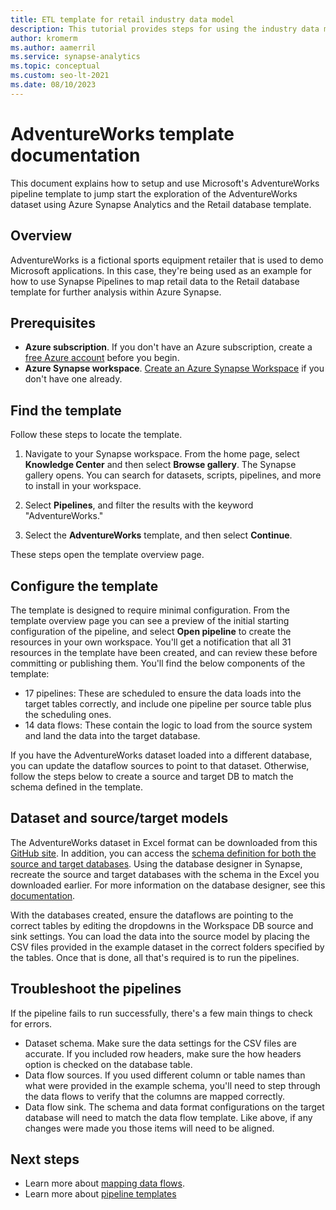 ```yaml
---
title: ETL template for retail industry data model
description: This tutorial provides steps for using the industry data model template for retail using the Adventure Works sample data
author: kromerm
ms.author: aamerril
ms.service: synapse-analytics
ms.topic: conceptual
ms.custom: seo-lt-2021
ms.date: 08/10/2023
---
```


# AdventureWorks template documentation

This document explains how to setup and use Microsoft's AdventureWorks pipeline template to jump start the exploration of the AdventureWorks dataset using Azure Synapse Analytics and the Retail database template.

## Overview
AdventureWorks is a fictional sports equipment retailer that is used to demo Microsoft applications. In this case, they're being used as an example for how to use Synapse Pipelines to map retail data to the Retail database template for further analysis within Azure Synapse.

## Prerequisites

* **Azure subscription**. If you don't have an Azure subscription, create a [free Azure account](https://azure.microsoft.com/free/) before you begin.
* **Azure Synapse workspace**. [Create an Azure Synapse Workspace](../synapse-analytics/get-started-create-workspace.md) if you don't have one already.

## Find the template

Follow these steps to locate the template.

1. Navigate to your Synapse workspace. From the home page, select **Knowledge Center** and then select **Browse gallery**. The Synapse gallery opens. You can search for datasets, scripts, pipelines, and more to install in your workspace. 

1. Select **Pipelines**, and filter the results with the keyword "AdventureWorks."

1. Select the **AdventureWorks** template, and then select **Continue**.

These steps open the template overview page.

## Configure the template
The template is designed to require minimal configuration. From the template overview page you can see a preview of the initial starting configuration of the pipeline, and select **Open pipeline** to create the resources in your own workspace. You'll get a notification that all 31 resources in the template have been created, and can review these before committing or publishing them. You'll find the below components of the template:

* 17 pipelines: These are scheduled to ensure the data loads into the target tables correctly, and include one pipeline per source table plus the scheduling ones.
* 14 data flows: These contain the logic to load from the source system and land the data into the target database.

If you have the AdventureWorks dataset loaded into a different database, you can update the dataflow sources to point to that dataset. Otherwise, follow the steps below to create a source and target DB to match the schema defined in the template.


## Dataset and source/target models
The AdventureWorks dataset in Excel format can be downloaded from this [GitHub site](https://github.com/kromerm/adfdataflowdocs/blob/master/sampledata/AdventureWorks%20Data.zip). In addition, you can access the [schema definition for both the source and target databases](https://github.com/kromerm/adfdataflowdocs/blob/master/sampledata/AdventureWorksSchemas.xlsx). Using the database designer in Synapse, recreate the source and target databases with the schema in the Excel you downloaded earlier. For more information on the database designer, see this [documentation](../synapse-analytics/database-designer/concepts-database-templates.md).

With the databases created, ensure the dataflows are pointing to the correct tables by editing the dropdowns in the Workspace DB source and sink settings. You can load the data into the source model by placing the CSV files provided in the example dataset in the correct folders specified by the tables. Once that is done, all that's required is to run the pipelines.

## Troubleshoot the pipelines
If the pipeline fails to run successfully, there's a few main things to check for errors.

* Dataset schema. Make sure the data settings for the CSV files are accurate. If you included row headers, make sure the how headers option is checked on the database table.
* Data flow sources. If you used different column or table names than what were provided in the example schema, you'll need to step through the data flows to verify that the columns are mapped correctly.
* Data flow sink. The schema and data format configurations on the target database will need to match the data flow template. Like above, if any changes were made you those items will need to be aligned.

## Next steps

* Learn more about [mapping data flows](concepts-data-flow-overview.md).
* Learn more about [pipeline templates](solution-templates-introduction.md)
